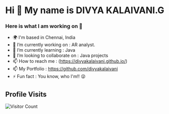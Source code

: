 

Hi 👋 My name is DIVYA KALAIVANI.G
===================================

### Here is what I am working on 👋
- 🌍 I'm based in Chennai, India
- 🔭 I’m currently working on : AR analyst.
- 🌱 I’m currently learning : Java
- 👯 I’m looking to collaborate on : Java projects
- 📫 How to reach me : (https://divyakalaivani.github.io/)
- 📫 My Portfolio : https://github.com/divyakalaivani
- ⚡ Fun fact : You know, who I'm!! 😜

## Profile Visits
![Visitor Count](https://profile-counter.glitch.me/{divyakalaivani123}/count.svg)


